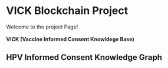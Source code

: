 <!DOCTYPE html>
<html>
  <head>
  </head>
  <body>
    <h1>VICK Blockchain Project</h1>
    <div id="Introduction">
      <p>Welcome to the project Page! <br><br> <strong>VICK (Vaccine Informed Consent Knowldege Base)</strong> 
      </p>
    </div>
    <h2>HPV Informed Consent Knowledge Graph</h2>
  </body>
</html>
